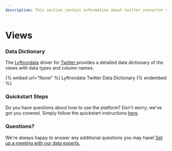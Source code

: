 ```yaml
---
description: This section contain information about twitter connector views information
---
```


# Views

### Data Dictionary

The [Lyftrondata](https://www.lyftrondata.com/) driver for [Twitter](None/)[ ](https://www.lyftrondata.com/integration/twitter/)provides a detailed data dictionary of the views with data types and column names.

{% embed url="None" %}
Lyftrondata Twitter Data Dictionary
{% endembed %}

### Quickstart Steps

Do you have questions about how to use the platform? Don't worry; we've got you covered. Simply follow the quickstart instructions [here](../README.md).

### Questions? <a href="#questions" id="questions"></a>

We're always happy to answer any additional questions you may have! [Set up a meeting with our data experts.](https://www.lyftrondata.com/book-a-meeting/)


